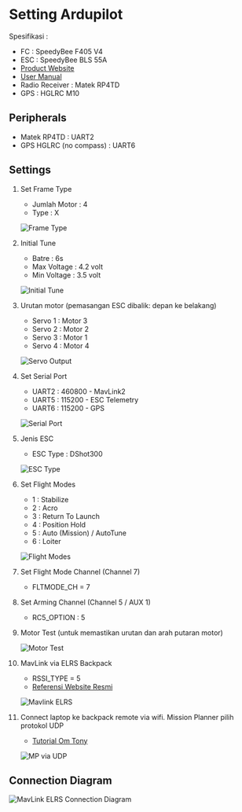 # Setting Ardupilot #

Spesifikasi : 

* FC : SpeedyBee F405 V4 
* ESC : SpeedyBee BLS 55A
* [Product Website](https://www.speedybee.com/speedybee-f405-v4-bls-55a-30x30-fc-esc-stack/)
* [User Manual](https://store-fhxxhuiq8q.mybigcommerce.com/product_images/img_SpeedyBee_F405_V4_Stack/SpeedyBee_F405_V4_Stack_Manual_EN.pdf)
* Radio Receiver : Matek RP4TD
* GPS : HGLRC M10

## Peripherals ##

* Matek RP4TD : UART2
* GPS HGLRC (no compass) : UART6 

## Settings ##

1. Set Frame Type

    * Jumlah Motor : 4
    * Type : X

    ![Frame Type](img/01-frame-type.png)

2. Initial Tune

    * Batre : 6s
    * Max Voltage : 4.2 volt
    * Min Voltage : 3.5 volt

    ![Initial Tune](img/02-initial-tune.png)

3. Urutan motor (pemasangan ESC dibalik: depan ke belakang)
   
   * Servo 1 : Motor 3
   * Servo 2 : Motor 2
   * Servo 3 : Motor 1
   * Servo 4 : Motor 4

   ![Servo Output](img/03-servo-output.png)

4. Set Serial Port

    * UART2 : 460800 - MavLink2
    * UART5 : 115200 - ESC Telemetry
    * UART6 : 115200 - GPS

    ![Serial Port](img/04-serial-ports.png)

5. Jenis ESC

    * ESC Type : DShot300

    ![ESC Type](img/05-esc-type.png)

6. Set Flight Modes

    * 1 : Stabilize
    * 2 : Acro
    * 3 : Return To Launch
    * 4 : Position Hold
    * 5 : Auto (Mission) / AutoTune
    * 6 : Loiter

    ![Flight Modes](img/06-flight-modes.png)

7. Set Flight Mode Channel (Channel 7)

    * FLTMODE_CH = 7

8. Set Arming Channel (Channel 5 / AUX 1)

    * RC5_OPTION : 5

9. Motor Test (untuk memastikan urutan dan arah putaran motor)

    ![Motor Test](img/07-motor-test.png)

10. MavLink via ELRS Backpack
   
    * RSSI_TYPE = 5
    * [Referensi Website Resmi](https://www.expresslrs.org/software/mavlink/)

    ![Mavlink ELRS](img/08-elrs-mavlink-rssi-type.png)

11. Connect laptop ke backpack remote via wifi. Mission Planner pilih protokol UDP

    * [Tutorial Om Tony](https://www.youtube.com/watch?v=EOUdSb7iJ2s)

    ![MP via UDP](img/09-mp-via-backpack.png)


## Connection Diagram ##

![MavLink ELRS Connection Diagram](img/connection-diagram.png)